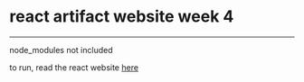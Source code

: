 # react artifact website week 4
--- 
node_modules not included

to run, read the react website [here](https://create-react-app.dev/docs/getting-started)
